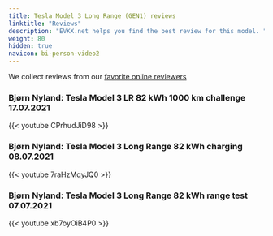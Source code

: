 ```yaml
---
title: Tesla Model 3 Long Range (GEN1) reviews
linktitle: "Reviews"
description: "EVKX.net helps you find the best review for this model. "
weight: 80
hidden: true
navicon: bi-person-video2
---
```

We collect reviews from our [favorite online reviewers](/guides/evreviewers/)

### Bjørn Nyland: Tesla Model 3 LR 82 kWh 1000 km challenge 17.07.2021

{{< youtube CPrhudJiD98 >}}

### Bjørn Nyland: Tesla Model 3 Long Range 82 kWh charging 08.07.2021

{{< youtube 7raHzMqyJQ0 >}}

### Bjørn Nyland: Tesla Model 3 Long Range 82 kWh range test 07.07.2021

{{< youtube xb7oyOiB4P0 >}}

